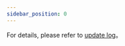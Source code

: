 ```yaml
---
sidebar_position: 0
---
```


For details, please refer to [update log](https://www.npmjs.com/package/ew-message)。

